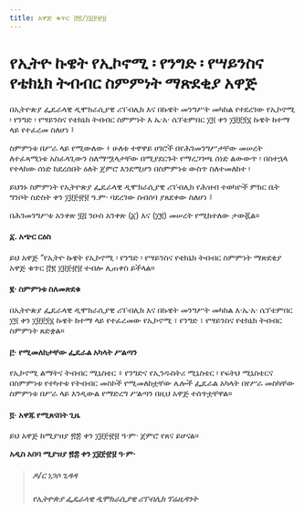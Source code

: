 ```yaml
---
title: አዋጅ ቁጥር ፸፪/፲፱፻፹፱
---
```


# የኢትዮ ኩዌት የኢኮኖሚ ፡ የንግድ ፡ የሣይንስና የቴክኒክ ትብብር ስምምነት ማጽደቂያ አዋጅ

በኢትዮጵያ ፌዴራላዊ ዲሞክራሲያዊ ሪፐብሊክ እና በኩዌት መንግሥት መካከል የተደረገው የኢኮኖሚ ፡ የንግድ ፡ የሣይንስና የቴክኒክ ትብብር ስምምነት እ ኤ‧አ‧ ሴፕቴምበር ፲፬ ቀን ፲፱፻፺፮ ኩዌት ከተማ ላይ የተፈረመ ስለሆነ ፤

ስምምነቱ በሥራ ላይ የሚውለው ፥ ሁለቱ ተዋዋይ ሀገሮች በየሕገመንግሥታቸው መሠረት ለተፈጻሚነቱ አስፈላጊውን ስለማሟላታቸው በሚያደርጉት የማረጋገጫ ሰነድ ልውውጥ ፡ በስተኋላ የተላከው ሰነድ ከደረሰበት ዕለት ጀምሮ እንደሚሆን በስምምነቱ ውስጥ ስለተመለከተ ፡

ይህንኑ ስምምነት የኢትዮጵያ ፌዴራላዊ ዲሞክራሲያዊ ሪፐብሊክ የሕዝብ ተወካዮች ምክር ቤት ግንቦት ስድስት ቀን ፲፱፻፹፱ ዓ.ም· ባደረገው ስብሰባ ያጸደቀው ስለሆነ ፤

በሕገመንግሥቱ አንቀጽ ፶፭ ንዑስ አንቀጽ (፩) እና (፲፪) መሠረት የሚከተለው ታውጇል።

#### ፩. አጭር ርዕስ

ይህ አዋጅ “የኢትዮ ኩዌት የኢኮኖሚ ፡ የንግድ ፡ የሣይንስና የቴክኒክ ትብብር ስምምነት ማጽደቂያ አዋጅ ቁጥር ፸፪ ፲፱፻፹፱ ተብሎ ሊጠቀስ ይችላል።

#### ፪· ስምምነቱ ስለመጽደቁ

በኢትዮጵያ ፌዴራላዊ ዲሞክራሲያዊ ሪፐብሊክ እና በኩዌት መንግሥት መካከል እ·ኤ·አ· ሴፕቴምበር ፲፬ ቀን ፲፱፻፺፮ ኩዌት ከተማ ላይ የተፈረመው የኢኮኖሚ ፣ የንግድ ፣ የሣይንስና የቴክኒክ ትብብር ስምምነት ጸድቋል።

#### ፫· የሚመለከታቸው ፌዴራል አካላት ሥልጣን

የኢኮኖሚ ልማትና ትብብር ሚኒስቴር ፥ የንግድና የኢንዱስትሪ ሚኒስቴር ፡ የፍትህ ሚኒስቴርና በስምምነቱ የተካተቱ የትብብር መስኮች የሚመለከቷቸው ሌሎች ፌዴራል አካላት በየሥራ መስካቸው ስምምነቱ በሥራ ላይ እንዲውል የማድረግ ሥልጣን በዚህ አዋጅ ተሰጥቷቸዋል።

#### ፬· አዋጁ የሚጸናበት ጊዜ

ይህ አዋጅ ከሚያዝያ ፳፰ ቀን ፲፱፻፹፱ ዓ·ም· ጀምሮ የጸና ይሆናል።

**አዲስ አበባ ሚያዝያ ፳፰ ቀን ፲፱፻፹፱ ዓ·ም·**

> ##### ዶ/ር ነጋሶ ጊዳዳ
>
> ##### የኢትዮጵያ ፌዴራላዊ ዲሞክራሲያዊ ሪፐብሊክ ፕሬዚዳንት